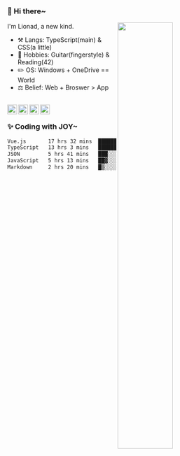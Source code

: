 ### 👋 Hi there~

[<img align="right" width="50%" src="https://github-readme-stats.vercel.app/api?username=Lionad-Morotar&show_icons=true">](https://metrics.lecoq.io/Lionad-Morotar?template=classic)

I'm Lionad, a new kind.

- ⚒️ Langs: TypeScript(main) & CSS(a little)
- 🎨 Hobbies: Guitar(fingerstyle) & Reading(42)
- ✏️ OS: Windows + OneDrive == World
- ⚖️ Belief: Web + Broswer > App

<br />

<a href="https://www.lionad.art">
  <img align="left" alt="lionad-art" width="22px" src="https://cdn.jsdelivr.net/npm/simple-icons@3.1.0/icons/wordpress.svg" />
</a>
<a href="#1806234223">
  <img align="left" alt="1806234223" width="22px" src="https://cdn.jsdelivr.net/npm/simple-icons@3.1.0/icons/tencentqq.svg" />
</a>
<a href="https://www.zhihu.com/people/Lionad">
  <img align="left" alt="132yse" width="22px" src="https://cdn.jsdelivr.net/npm/simple-icons@3.1.0/icons/zhihu.svg" />
</a>
<a href="https://github.com/Lionad-Morotar">
  <img align="left" alt="yisar" width="22px" src="https://cdn.jsdelivr.net/npm/simple-icons@3.1.0/icons/github.svg" />
</a>

<br />

### ✨ Coding with JOY~

<!--START_SECTION:waka-->

```txt
Vue.js       17 hrs 32 mins  █████████░░░░░░░░░░░░░░░░   36.56 %
TypeScript   13 hrs 3 mins   ██████▓░░░░░░░░░░░░░░░░░░   27.22 %
JSON         5 hrs 41 mins   ███░░░░░░░░░░░░░░░░░░░░░░   11.88 %
JavaScript   5 hrs 13 mins   ██▓░░░░░░░░░░░░░░░░░░░░░░   10.89 %
Markdown     2 hrs 20 mins   █▒░░░░░░░░░░░░░░░░░░░░░░░   04.88 %
```

<!--END_SECTION:waka-->
